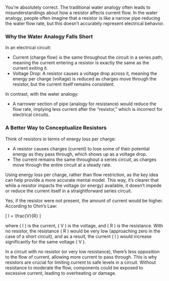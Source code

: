 You're absolutely correct. The traditional water analogy often leads to misunderstandings about how a resistor affects current flow. In the water analogy, people often imagine that a resistor is like a narrow pipe reducing the water flow rate, but this doesn’t accurately represent electrical behavior.

### Why the Water Analogy Falls Short

In an electrical circuit:
- Current (charge flow) is the same throughout the circuit in a series path, meaning the current entering a resistor is exactly the same as the current exiting it.
- Voltage Drop: A resistor causes a voltage drop across it, meaning the energy per charge (voltage) is reduced as charges move through the resistor, but the current itself remains consistent.

In contrast, with the water analogy:
- A narrower section of pipe (analogy for resistance) would reduce the flow rate, implying less current after the “resistor,” which is incorrect for electrical circuits.

### A Better Way to Conceptualize Resistors

Think of resistors in terms of energy loss per charge:
- A resistor causes charges (current) to lose some of their potential energy as they pass through, which shows up as a voltage drop.
- The current remains the same throughout a series circuit, as charges move through the entire circuit at a steady rate.

Using energy loss per charge, rather than flow restriction, as the key idea can help provide a more accurate mental model. This way, it’s clearer that while a resistor impacts the voltage (or energy) available, it doesn’t impede or reduce the current itself in a straightforward series circuit.

Yes, if the resistor were not present, the amount of current would be higher. According to Ohm’s Law:

\[
I = \frac{V}{R}
\]

where \( I \) is the current, \( V \) is the voltage, and \( R \) is the resistance. With no resistor, the resistance \( R \) would be very low (approaching zero in the case of a short circuit), and as a result, the current \( I \) would increase significantly for the same voltage \( V \).

In a circuit with no resistor (or very low resistance), there’s less opposition to the flow of current, allowing more current to pass through. This is why resistors are crucial for limiting current to safe levels in a circuit. Without resistance to moderate the flow, components could be exposed to excessive current, leading to overheating or damage.
